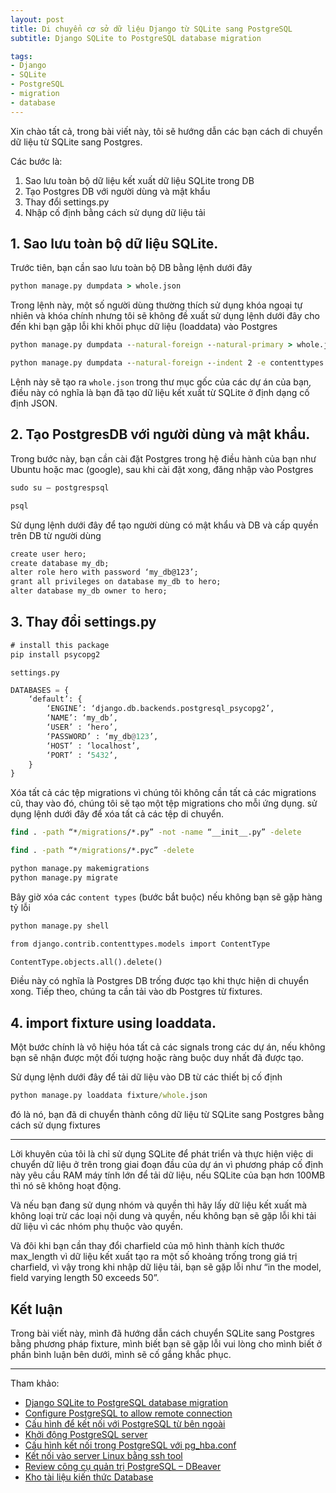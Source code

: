 ```yaml
---
layout: post
title: Di chuyển cơ sở dữ liệu Django từ SQLite sang PostgreSQL
subtitle: Django SQLite to PostgreSQL database migration

tags:
- Django
- SQLite
- PostgreSQL
- migration
- database
---
```


Xin chào tất cả, trong bài viết này, tôi sẽ hướng dẫn các bạn cách di chuyển dữ liệu từ SQLite sang Postgres.

Các bước là:
1. Sao lưu toàn bộ dữ liệu kết xuất dữ liệu SQLite trong DB
2. Tạo Postgres DB với người dùng và mật khẩu
3. Thay đổi settings.py
4. Nhập cố định bằng cách sử dụng dữ liệu tải


## 1. Sao lưu toàn bộ dữ liệu SQLite.

Trước tiên, bạn cần sao lưu toàn bộ DB bằng lệnh dưới đây

```bat
python manage.py dumpdata > whole.json
```

Trong lệnh này, một số người dùng thường thích sử dụng khóa ngoại tự nhiên và khóa chính nhưng tôi sẽ không đề xuất sử dụng lệnh dưới đây cho đến khi bạn gặp lỗi khi khôi phục dữ liệu (loaddata) vào Postgres

```bat
python manage.py dumpdata --natural-foreign --natural-primary > whole.json

python manage.py dumpdata --natural-foreign --indent 2 -e contenttypes -e auth.permission --output dumps.json
```

Lệnh này sẽ tạo ra `whole.json` trong thư mục gốc của các dự án của bạn, điều này có nghĩa là bạn đã tạo dữ liệu kết xuất từ SQLite ở định dạng cố định JSON.


## 2. Tạo PostgresDB với người dùng và mật khẩu.

Trong bước này, bạn cần cài đặt Postgres trong hệ điều hành của bạn như Ubuntu hoặc mac (google), sau khi cài đặt xong, đăng nhập vào Postgres

```bat
sudo su — postgrespsql

psql
```

Sử dụng lệnh dưới đây để tạo người dùng có mật khẩu và DB và cấp quyền trên DB từ người dùng

```bat
create user hero;
create database my_db;
alter role hero with password ‘my_db@123’;
grant all privileges on database my_db to hero;
alter database my_db owner to hero;
```


## 3. Thay đổi settings.py

```bat
# install this package 
pip install psycopg2
```

`settings.py`

```python
DATABASES = {
	‘default’: {
		‘ENGINE’: ‘django.db.backends.postgresql_psycopg2’,
		‘NAME’: ‘my_db’,
		‘USER’ : ‘hero’,
		‘PASSWORD’ : ‘my_db@123’,
		‘HOST’ : ‘localhost’,
		‘PORT’ : ‘5432’,
	}
}
```

Xóa tất cả các tệp migrations vì chúng tôi không cần tất cả các migrations cũ, thay vào đó, chúng tôi sẽ tạo một tệp migrations cho mỗi ứng dụng. sử dụng lệnh dưới đây để xóa tất cả các tệp di chuyển.

```bat
find . -path “*/migrations/*.py” -not -name “__init__.py” -delete

find . -path “*/migrations/*.pyc” -delete
```

```bat
python manage.py makemigrations
python manage.py migrate
```

Bây giờ xóa các `content types` (bước bắt buộc) nếu không bạn sẽ gặp hàng tỷ lỗi

```bat
python manage.py shell

from django.contrib.contenttypes.models import ContentType

ContentType.objects.all().delete()
```

Điều này có nghĩa là Postgres DB trống được tạo khi thực hiện di chuyển xong. Tiếp theo, chúng ta cần tải vào db Postgres từ fixtures.


## 4. import fixture using loaddata.

Một bước chính là vô hiệu hóa tất cả các signals trong các dự án, nếu không bạn sẽ nhận được một đối tượng hoặc ràng buộc duy nhất đã được tạo.

Sử dụng lệnh dưới đây để tải dữ liệu vào DB từ các thiết bị cố định

```bat
python manage.py loaddata fixture/whole.json
```

đó là nó, bạn đã di chuyển thành công dữ liệu từ SQLite sang Postgres bằng cách sử dụng fixtures

-----

Lời khuyên của tôi là chỉ sử dụng SQLite để phát triển và thực hiện việc di chuyển dữ liệu ở trên trong giai đoạn đầu của dự án vì phương pháp cố định này yêu cầu RAM máy tính lớn để tải dữ liệu, nếu SQLite của bạn hơn 100MB thì nó sẽ không hoạt động.

Và nếu bạn đang sử dụng nhóm và quyền thì hãy lấy dữ liệu kết xuất mà không loại trừ các loại nội dung và quyền, nếu không bạn sẽ gặp lỗi khi tải dữ liệu vì các nhóm phụ thuộc vào quyền.

Và đôi khi bạn cần thay đổi charfield của mô hình thành kích thước max_length vì dữ liệu kết xuất tạo ra một số khoảng trống trong giá trị charfield, vì vậy trong khi nhập dữ liệu tải, bạn sẽ gặp lỗi như “in the model, field varying length 50 exceeds 50”.


## Kết luận

Trong bài viết này, mình đã hướng dẫn cách chuyển SQLite sang Postgres bằng phương pháp fixture, mình biết bạn sẽ gặp lỗi vui lòng cho mình biết ở phần bình luận bên dưới, mình sẽ cố gắng khắc phục.


-----
Tham khảo:
- [Django SQLite to PostgreSQL database migration](https://medium.com/djangotube/django-sqlite-to-postgresql-database-migration-e3c1f76711e1)
- [Configure PostgreSQL to allow remote connection](https://www.bigbinary.com/blog/configure-postgresql-to-allow-remote-connection)
- [Cấu hình để kết nối với PostgreSQL từ bên ngoài](https://dangxuanduy.com/database/cau-hinh-de-ket-noi-voi-postgresql-tu-ben-ngoai/)
- [Khởi động PostgreSQL server](https://dangxuanduy.com/database/khoi-dong-postgresql-server/)
- [Cấu hình kết nối trong PostgreSQL với pg_hba.conf](https://dangxuanduy.com/database/cau-hinh-chinh-sach-ket-noi-trong-postgresql-voi-pg-hba_conf/)
- [Kết nối vào server Linux bằng ssh tool](https://dangxuanduy.com/lap-trinh/bash-shell/ket-noi-vao-server-linux-bang-ssh-tool/)
- [Review công cụ quản trị PostgreSQL – DBeaver](https://dangxuanduy.com/database/review-cong-cu-quan-tri-postgresql-dbeaver/)
- [Kho tài liệu kiến thức Database](https://www.facebook.com/groups/khotailieukienthucdatabase)